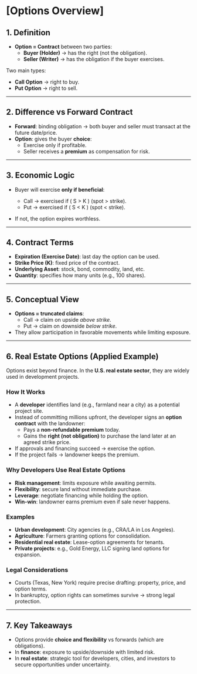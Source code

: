 # [Options Overview]

## 1. Definition
- **Option = Contract** between two parties:
  - **Buyer (Holder)** → has the right (not the obligation).  
  - **Seller (Writer)** → has the obligation if the buyer exercises.  

Two main types:  
- **Call Option** → right to buy.  
- **Put Option** → right to sell.  

---

## 2. Difference vs Forward Contract
- **Forward**: binding obligation → both buyer and seller must transact at the future date/price.  
- **Option**: gives the buyer **choice**:
  - Exercise only if profitable.  
  - Seller receives a **premium** as compensation for risk.  

---

## 3. Economic Logic
- Buyer will exercise **only if beneficial**:  

  - Call → exercised if \( S > K \) (spot > strike).  
  - Put → exercised if \( S < K \) (spot < strike).  

- If not, the option expires worthless.  

---

## 4. Contract Terms
- **Expiration (Exercise Date)**: last day the option can be used.  
- **Strike Price (K)**: fixed price of the contract.  
- **Underlying Asset**: stock, bond, commodity, land, etc.  
- **Quantity**: specifies how many units (e.g., 100 shares).  

---

## 5. Conceptual View
- **Options = truncated claims**:  
  - Call → claim on upside *above strike*.  
  - Put → claim on downside *below strike*.  
- They allow participation in favorable movements while limiting exposure.  

---

## 6. Real Estate Options (Applied Example)

Options exist beyond finance. In the **U.S. real estate sector**, they are widely used in development projects.  

### How It Works
- A **developer** identifies land (e.g., farmland near a city) as a potential project site.  
- Instead of committing millions upfront, the developer signs an **option contract** with the landowner:  
  - Pays a **non-refundable premium** today.  
  - Gains the **right (not obligation)** to purchase the land later at an agreed strike price.  
- If approvals and financing succeed → exercise the option.  
- If the project fails → landowner keeps the premium.  

### Why Developers Use Real Estate Options
- **Risk management**: limits exposure while awaiting permits.  
- **Flexibility**: secure land without immediate purchase.  
- **Leverage**: negotiate financing while holding the option.  
- **Win-win**: landowner earns premium even if sale never happens.  

### Examples
- **Urban development**: City agencies (e.g., CRA/LA in Los Angeles).  
- **Agriculture**: Farmers granting options for consolidation.  
- **Residential real estate**: Lease-option agreements for tenants.  
- **Private projects**: e.g., Gold Energy, LLC signing land options for expansion.  

### Legal Considerations
- Courts (Texas, New York) require precise drafting: property, price, and option terms.  
- In bankruptcy, option rights can sometimes survive → strong legal protection.  

---

## 7. Key Takeaways
- Options provide **choice and flexibility** vs forwards (which are obligations).  
- In **finance**: exposure to upside/downside with limited risk.  
- In **real estate**: strategic tool for developers, cities, and investors to secure opportunities under uncertainty.  

